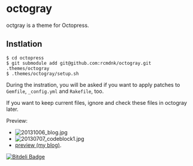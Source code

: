 octogray
========

octgray is a theme for Octopress.

## Instlation

    $ cd octopress
    $ git submodule add git@github.com:rcmdnk/octogray.git .themes/octogray
    $ .themes/octogray/setup.sh

During the instration, you will be asked if you want to apply patches to
`Gemfile`, `_config.yml` and `Rakefile`, too.

If you want to keep current files, ignore and check these files in octogray later.

Preview:

* ![20131006_blog.jpg](http://rcmdnk.github.io/images/post/20131006_blog.jpg)
* ![20130707_codeblock1.jpg](http://rcmdnk.github.io/images/post/20130707_codeblock1.jpg)
* [preview (my blog)](http://rcmdnk.github.io/).

[![Bitdeli Badge](https://d2weczhvl823v0.cloudfront.net/rcmdnk/octogray/trend.png)](https://bitdeli.com/free "Bitdeli Badge")

